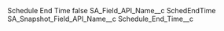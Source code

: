 <?xml version="1.0" encoding="UTF-8"?>
<CustomMetadata xmlns="http://soap.sforce.com/2006/04/metadata" xmlns:xsi="http://www.w3.org/2001/XMLSchema-instance" xmlns:xsd="http://www.w3.org/2001/XMLSchema">
    <label>Schedule End Time</label>
    <protected>false</protected>
    <values>
        <field>SA_Field_API_Name__c</field>
        <value xsi:type="xsd:string">SchedEndTime</value>
    </values>
    <values>
        <field>SA_Snapshot_Field_API_Name__c</field>
        <value xsi:type="xsd:string">Schedule_End_Time__c</value>
    </values>
</CustomMetadata>
